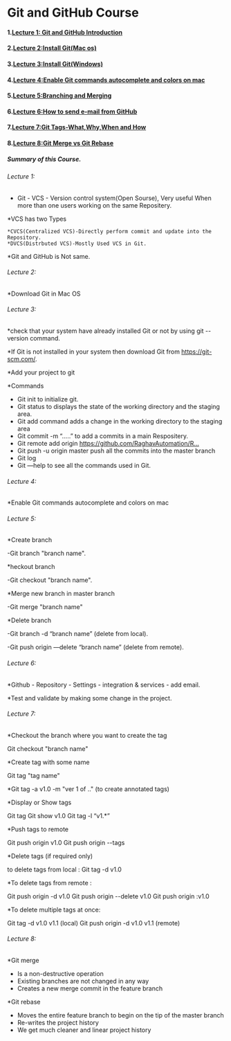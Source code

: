 # Git and GitHub Course

#### 1.[Lecture 1: Git and GitHub Introduction](#h1)
#### 2.[Lecture 2:Install Git(Mac os)](#h2)
#### 3.[Lecture 3:Install Git(Windows)](#h3)
#### 4.[Lecture 4:Enable Git commands autocomplete and colors on mac](#h4)
#### 5.[Lecture 5:Branching and Merging](#h5)
#### 6.[Lecture 6:How to send e-mail from GitHub](#h6)
#### 7.[Lecture 7:Git Tags-What,Why,When and How](#h7)
#### 8.[Lecture 8:Git Merge vs Git Rebase](#h8)

##### Summary of this Course.

###### Lecture 1:

* Git - VCS - Version control system(Open Sourse), Very useful When more than one users working on the same Repositery.

*VCS has two Types

    *CVCS(Centralized VCS)-Directly perform commit and update into the Repository.
    *DVCS(Distrbuted VCS)-Mostly Used VCS in Git.
    
*Git and GitHub is Not same.

###### Lecture 2:

*Download Git in Mac OS

###### Lecture 3:

*check that your system have already installed Git or not by using git --version command.

*If Git is not installed in your system then download Git from https://git-scm.com/.

*Add your project to git

*Commands

  - Git init to initialize git.
  - Git status to displays the state of the working directory and the staging area.
  - Git add command adds a change in the working directory to the staging area
  - Git commit -m “…..” to add a commits in a main Respositery.
  - Git remote add origin https://github.com/RaghavAutomation/R...​
  - Git push -u origin master push all the commits into the master branch
  - Git log
  - Git —help to see all the commands used in Git.

###### Lecture 4:

*Enable Git commands autocomplete and colors on mac

###### Lecture 5:

*Create branch

   -Git branch "branch name".
   
*heckout branch

   -Git checkout "branch name".
   
*Merge new branch in master branch

   -Git merge "branch name"
   
*Delete branch

   -Git branch -d “branch name”     (delete from local).
  
   -Git push origin —delete “branch name”   (delete from remote).

###### Lecture 6:

*Github - Repository - Settings - integration & services - add email.

*Test and validate by making some change in the project.

###### Lecture 7:

*Checkout the branch where you want to create the tag

   Git checkout "branch name"

*Create tag with some name

   Git tag "tag name"

*Git tag -a v1.0 -m "ver 1 of .."  (to create annotated tags) 

*Display or Show tags

   Git tag
   Git show v1.0
   Git tag -l “v1.*”

*Push tags to remote

   Git push origin v1.0
   Git push origin --tags

*Delete tags (if required only)

   to delete tags from local :
   Git tag -d v1.0

*To delete tags from remote :

   Git push origin -d v1.0
   Git push origin --delete v1.0
   Git push origin :v1.0

*To delete multiple tags at once:

   Git tag -d v1.0 v1.1 (local)
   Git push origin -d v1.0 v1.1 (remote)

###### Lecture 8:

*Git merge

   - Is a non-destructive operation
   - Existing branches are not changed in any way
   - Creates a new merge commit in the feature branch

*Git rebase

   - Moves the entire feature branch to begin on the tip of the master branch
   - Re-writes the project history
   - We get much cleaner and linear project history
